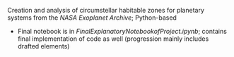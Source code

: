  Creation and analysis of circumstellar habitable zones for planetary systems from the _NASA Exoplanet Archive_; Python-based 
 
 * Final notebook is in _FinalExplanatoryNotebookofProject.ipynb_; contains final implementation of code as well (progression mainly includes drafted elements)
